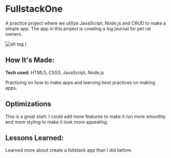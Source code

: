 # FullstackOne
A practice project where we utilize JavaScript, Node.js and CRUD to make a simple app. The app in this project is creating a log journal for pet rat owners.

![alt tag](https://user-images.githubusercontent.com/102541428/172066864-c9d7e86b-ef5e-47c2-b5c3-b208ca38a840.png)
)

## How It's Made:

**Tech used:** HTML5, CSS3, JavaScript, Node.js

Practicing on how to make apps and learning best practices on making apps.

## Optimizations

This is a great start. I could add more features to make it run more smoothly and more styling to make it look more appealing.

## Lessons Learned:

Learned more about create a fullstack app than I did before.
